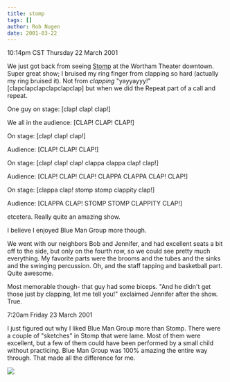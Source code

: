 ```yaml
---
title: stomp
tags: []
author: Rob Nugen
date: 2001-03-22
---
```


<title>STOMP</title>
<p class=date>10:14pm CST Thursday 22 March 2001</p>

<p>We just got back from seeing <a
href="http://www.stomponline.com">Stomp</a> at the Wortham Theater
downtown.  Super great show; I bruised my ring finger from clapping so
hard (actually my ring bruised it).  Not from <em>clapping</em>
"yayyayyy!" [clapclapclapclapclapclap] but when we did the Repeat part
of a call and repeat.</p>

<p>One guy on stage: [clap! clap! clap!]</p>

<p>We all in the audience: [CLAP! CLAP! CLAP!]</p>

<p>On stage: [clap! clap! clap!]</p>

<p>Audience: [CLAP! CLAP! CLAP!]</p>

<p>On stage: [clap! clap! clap! clappa clappa clap! clap!]</p>

<p>Audience: [CLAP! CLAP! CLAP! CLAPPA CLAPPA CLAP! CLAP!]</p>

<p>On stage: [clappa clap! stomp stomp clappity clap!]</p>

<p>Audience: [CLAPPA CLAP! STOMP STOMP CLAPPITY CLAP!]</p>

<p>etcetera.  Really quite an amazing show.</p>

<p>I believe I enjoyed Blue Man Group more though.</p>

<p>We went with our neighbors Bob and Jennifer, and had excellent
seats a bit off to the side, but only on the fourth row, so we could
see pretty much everything.  My favorite parts were the brooms and the
tubes and the sinks and the swinging percussion.  Oh, and the staff
tapping and basketball part.  Quite awesome.</p>

<p>Most memorable though- that guy had some biceps.  "And he didn't
get those just by clapping, let me tell you!" exclaimed Jennifer after
the show.  True.</p>

<p class=date>7:20am Friday 23 March 2001</p>

<p>I just figured out why I liked Blue Man Group more than Stomp.
There were a couple of "sketches" in Stomp that were lame.  Most of
them were excellent, but a few of them could have been performed by a
small child without practicing.  Blue Man Group was 100% amazing the
entire way through. That made all the difference for me.</p>

<p><img src='/images/rob/wL-ROB.gif'/></p>

